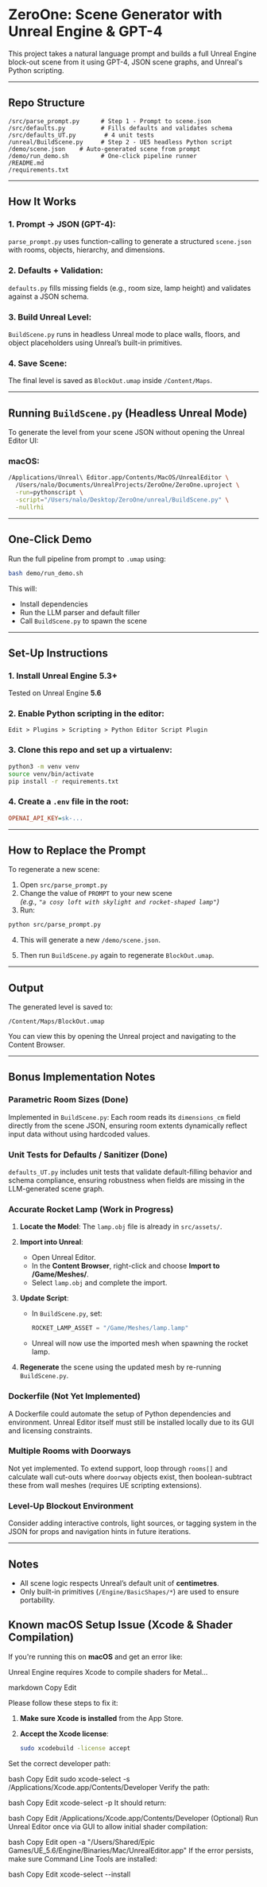 # ZeroOne: Scene Generator with Unreal Engine & GPT-4

This project takes a natural language prompt and builds a full Unreal Engine block-out scene from it using GPT-4, JSON scene graphs, and Unreal's Python scripting.

---

## Repo Structure

```
/src/parse_prompt.py      # Step 1 - Prompt to scene.json  
/src/defaults.py          # Fills defaults and validates schema  
/src/defaults_UT.py        # 4 unit tests
/unreal/BuildScene.py     # Step 2 - UE5 headless Python script  
/demo/scene.json    # Auto-generated scene from prompt  
/demo/run_demo.sh         # One-click pipeline runner  
/README.md  
/requirements.txt  
```

---

## How It Works

### 1. **Prompt → JSON (GPT-4):**
`parse_prompt.py` uses function-calling to generate a structured `scene.json` with rooms, objects, hierarchy, and dimensions.

### 2. **Defaults + Validation:**
`defaults.py` fills missing fields (e.g., room size, lamp height) and validates against a JSON schema.

### 3. **Build Unreal Level:**
`BuildScene.py` runs in headless Unreal mode to place walls, floors, and object placeholders using Unreal’s built-in primitives.

### 4. **Save Scene:**
The final level is saved as `BlockOut.umap` inside `/Content/Maps`.

---

## Running `BuildScene.py` (Headless Unreal Mode)

To generate the level from your scene JSON without opening the Unreal Editor UI:

### macOS:
```bash
/Applications/Unreal\ Editor.app/Contents/MacOS/UnrealEditor \
  /Users/nalo/Documents/UnrealProjects/ZeroOne/ZeroOne.uproject \
  -run=pythonscript \
  -script="/Users/nalo/Desktop/ZeroOne/unreal/BuildScene.py" \
  -nullrhi
```

---

## One-Click Demo

Run the full pipeline from prompt to `.umap` using:

```bash
bash demo/run_demo.sh
```

This will:
- Install dependencies  
- Run the LLM parser and default filler  
- Call `BuildScene.py` to spawn the scene  

---

## Set-Up Instructions

### 1. Install Unreal Engine **5.3+** 
Tested on Unreal Engine **5.6**

### 2. Enable Python scripting in the editor:
```
Edit > Plugins > Scripting > Python Editor Script Plugin
```

### 3. Clone this repo and set up a virtualenv:

```bash
python3 -m venv venv
source venv/bin/activate
pip install -r requirements.txt
```

### 4. Create a `.env` file in the root:

```ini
OPENAI_API_KEY=sk-...
```

---

## How to Replace the Prompt

To regenerate a new scene:

1. Open `src/parse_prompt.py`
2. Change the value of `PROMPT` to your new scene  
   _(e.g., `"a cosy loft with skylight and rocket-shaped lamp"`)_
3. Run:

```bash
python src/parse_prompt.py
```

4. This will generate a new `/demo/scene.json`.

5. Then run `BuildScene.py` again to regenerate `BlockOut.umap`.

---

## Output

The generated level is saved to:

```
/Content/Maps/BlockOut.umap
```

You can view this by opening the Unreal project and navigating to the Content Browser.

---

## Bonus Implementation Notes

### Parametric Room Sizes (Done)
Implemented in `BuildScene.py`: Each room reads its `dimensions_cm` field directly from the scene JSON, ensuring room extents dynamically reflect input data without using hardcoded values.

### Unit Tests for Defaults / Sanitizer (Done)
`defaults_UT.py` includes unit tests that validate default-filling behavior and schema compliance, ensuring robustness when fields are missing in the LLM-generated scene graph.

### Accurate Rocket Lamp (Work in Progress)
1. **Locate the Model**: The `lamp.obj` file is already in `src/assets/`.

2. **Import into Unreal**:
   - Open Unreal Editor.
   - In the **Content Browser**, right-click and choose **Import to /Game/Meshes/**.
   - Select `lamp.obj` and complete the import.

3. **Update Script**:
   - In `BuildScene.py`, set:
     ```python
     ROCKET_LAMP_ASSET = "/Game/Meshes/lamp.lamp"
     ```
   - Unreal will now use the imported mesh when spawning the rocket lamp.

4. **Regenerate** the scene using the updated mesh by re-running `BuildScene.py`.


### Dockerfile (Not Yet Implemented)
A Dockerfile could automate the setup of Python dependencies and environment. Unreal Editor itself must still be installed locally due to its GUI and licensing constraints.

### Multiple Rooms with Doorways
Not yet implemented. To extend support, loop through `rooms[]` and calculate wall cut-outs where `doorway` objects exist, then boolean-subtract these from wall meshes (requires UE scripting extensions).

### Level-Up Blockout Environment
Consider adding interactive controls, light sources, or tagging system in the JSON for props and navigation hints in future iterations.

---

## Notes

- All scene logic respects Unreal’s default unit of **centimetres**.
- Only built-in primitives (`/Engine/BasicShapes/*`) are used to ensure portability.

## Known macOS Setup Issue (Xcode & Shader Compilation)

If you're running this on **macOS** and get an error like:

Unreal Engine requires Xcode to compile shaders for Metal...

markdown
Copy
Edit

Please follow these steps to fix it:

1. **Make sure Xcode is installed** from the App Store.

2. **Accept the Xcode license**:
   ```bash
   sudo xcodebuild -license accept
Set the correct developer path:

bash
Copy
Edit
sudo xcode-select -s /Applications/Xcode.app/Contents/Developer
Verify the path:

bash
Copy
Edit
xcode-select -p
It should return:

bash
Copy
Edit
/Applications/Xcode.app/Contents/Developer
(Optional) Run Unreal Editor once via GUI to allow initial shader compilation:

bash
Copy
Edit
open -a "/Users/Shared/Epic Games/UE_5.6/Engine/Binaries/Mac/UnrealEditor.app"
If the error persists, make sure Command Line Tools are installed:

bash
Copy
Edit
xcode-select --install